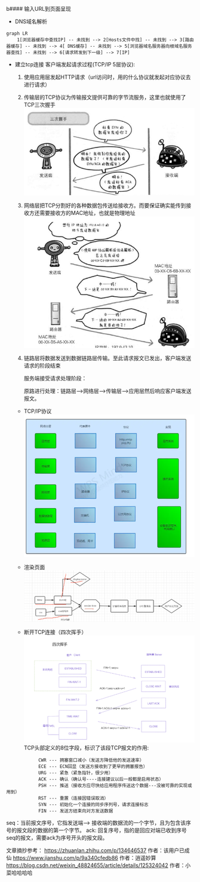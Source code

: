 b#### 输入URL到页面呈现
* DNS域名解析
``` mermaid
graph LR
    1[浏览器缓存中查找IP] -- 未找到 --> 2[Hosts文件中找] -- 未找到 --> 3[路由器缓存] -- 未找到 --> 4[ DNS缓存] -- 未找到 --> 5[浏览器域名服务器向根域名服务器查找] -- 未找到 --> 6[请求转发到下一级] --> 7[IP]
```
* 建立tcp连接
客户端发起请求过程(TCP/IP 5层协议):
    1. 使用应用层发起HTTP请求（url访问时，用的什么协议就发起对应协议去进行请求） 
    2. 传输层的TCP协议为传输报文提供可靠的字节流服务，这里也就使用了TCP三次握手\
![图](../img/tcp.png)

    3. 网络层把TCP分割好的各种数据包传送给接收方。而要保证确实能传到接收方还需要接收方的MAC地址，也就是物理地址\
![图](../img/mac.png)
    4. 链路层将数据发送到数据链路层传输。至此请求报文已发出，客户端发送请求的阶段结束

        服务端接受请求处理阶段：

        原路进行处理：链路层—>网络层—>传输层—>应用层然后响应客户端发送报文。
    * TCP/IP协议
![图](../img/tcp-ip.png)
    * 渲染页面
![图](../img/html_render.png)

    * 断开TCP连接（四次挥手）
![图](../img/tcp-ip-end.png)
TCP头部定义的8位字段，标识了该段TCP报文的作用:
```
            CWR --- 拥塞窗口减小（发送方降低他的发送速率）
            ECE --- ECN回显（发送方接收到了更早的拥塞报告）
            URG --- 紧急（紧急指针，很少用）
            ACK --- 确认（确认号----连接建议以后一般都是启用状态）
            PSH --- 推送（接收方应尽快给应用程序传送这个数据---没被可靠的实现或用到）
            RST --- 重置（连接因错误取消）
            SYN --- 初始化一个连接的同步序列号，请求连接标志
            FIN --- 发送方结束向对方发送数据
```
seq：当前报文序号，它指发送端--> 接收端的数据流的一个字节，且为包含该序号的报文段的数据的第一个字节。
ack: 回复序号，指的是回应对端已收到序号seq的报文，需要ack为序号开头的报文段。

文章摘抄参考：
https://zhuanlan.zhihu.com/p/134646537 作者：该用户已成仙
https://www.jianshu.com/p/9a340cfedb86 作者：逍遥妙算
https://blog.csdn.net/weixin_48824655/article/details/125324042 作者：小菜哈哈哈哈